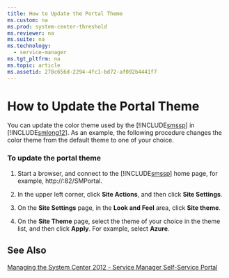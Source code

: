 ```yaml
---
title: How to Update the Portal Theme
ms.custom: na
ms.prod: system-center-threshold
ms.reviewer: na
ms.suite: na
ms.technology: 
  - service-manager
ms.tgt_pltfrm: na
ms.topic: article
ms.assetid: 278c656d-2294-4fc1-bd72-af092b4441f7
---
```

# How to Update the Portal Theme
You can update the color theme used by the [!INCLUDE[smssp](Token/smssp_md.md)] in [!INCLUDE[smlong12](Token/smlong12_md.md)]. As an example, the following procedure changes the color theme from the default theme to one of your choice.

### To update the portal theme

1.  Start a browser, and connect to the [!INCLUDE[smssp](Token/smssp_md.md)] home page, for example, http:\/\/<WebServerName>:82\/SMPortal.

2.  In the upper left corner, click **Site Actions**, and then click **Site Settings**.

3.  On the **Site Settings** page, in the **Look and Feel** area, click **Site theme**.

4.  On the **Site Theme** page, select the theme of your choice in the theme list, and then click **Apply**. For example, select **Azure**.

## See Also
[Managing the System Center 2012 - Service Manager Self-Service Portal](Managing-the-System-Center-2012---Service-Manager-Self-Service-Portal.md)


